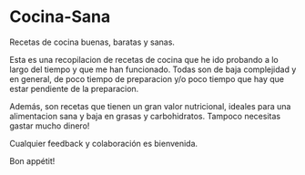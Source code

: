 # Cocina-Sana
Recetas de cocina buenas, baratas y sanas. 

Esta es una recopilacion de recetas de cocina que he ido probando a lo largo del tiempo y que me han funcionado. Todas son de baja complejidad y en general, de poco tiempo de preparacion y/o poco tiempo que hay que estar pendiente de la preparacion. 

Además, son recetas que tienen un gran valor nutricional, ideales para una alimentacion sana y baja en grasas y carbohidratos. 
Tampoco necesitas gastar mucho dinero!

Cualquier feedback y colaboración es bienvenida. 

Bon appétit!
